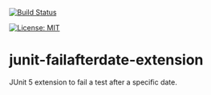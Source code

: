 [![Build Status](https://travis-ci.com/claudioaltamura/junit-failafterdate-extension.svg?branch=master)](https://travis-ci.com/claudioaltamura/junit-failafterdate-extension)

[![License: MIT](https://img.shields.io/badge/License-MIT-yellow.svg)](https://opensource.org/licenses/MIT)

# junit-failafterdate-extension
JUnit 5 extension to fail a test after a specific date.
